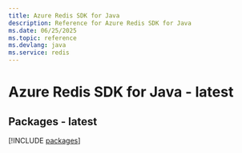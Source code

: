 ```yaml
---
title: Azure Redis SDK for Java
description: Reference for Azure Redis SDK for Java
ms.date: 06/25/2025
ms.topic: reference
ms.devlang: java
ms.service: redis
---
```

# Azure Redis SDK for Java - latest
## Packages - latest
[!INCLUDE [packages](redis-index.md)]